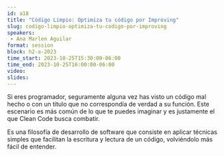 ```yaml
---
id: a18
title: "Código Limpio: Optimiza tu código por Improving"
slug: codigo-limpio-optimiza-tu-codigo-por-improving
speakers:
 - Ana Marlen Aguilar
format: session
block: h2-a-2023
time_start: 2023-10-25T15:30:00-06:00
time_end: 2023-10-25T16:00:00-06:00
video:
slides:
---
```


Si eres programador, seguramente alguna vez has visto un código mal hecho o con un título que no correspondía de verdad a su función. Este escenario es más común de lo que te puedes imaginar y es justamente el que Clean Code busca combatir.

Es una filosofía de desarrollo de software que consiste en aplicar técnicas simples que facilitan la escritura y lectura de un código, volviéndolo más fácil de entender.